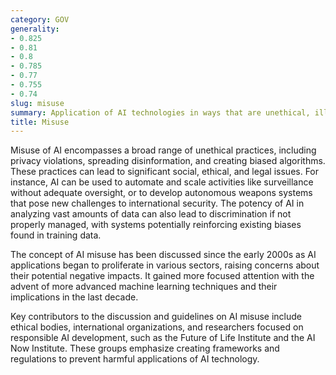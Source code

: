 ```yaml
---
category: GOV
generality:
- 0.825
- 0.81
- 0.8
- 0.785
- 0.77
- 0.755
- 0.74
slug: misuse
summary: Application of AI technologies in ways that are unethical, illegal, or harmful to individuals or society.
title: Misuse
---
```


Misuse of AI encompasses a broad range of unethical practices, including privacy violations, spreading disinformation, and creating biased algorithms. These practices can lead to significant social, ethical, and legal issues. For instance, AI can be used to automate and scale activities like surveillance without adequate oversight, or to develop autonomous weapons systems that pose new challenges to international security. The potency of AI in analyzing vast amounts of data can also lead to discrimination if not properly managed, with systems potentially reinforcing existing biases found in training data.

The concept of AI misuse has been discussed since the early 2000s as AI applications began to proliferate in various sectors, raising concerns about their potential negative impacts. It gained more focused attention with the advent of more advanced machine learning techniques and their implications in the last decade.

Key contributors to the discussion and guidelines on AI misuse include ethical bodies, international organizations, and researchers focused on responsible AI development, such as the Future of Life Institute and the AI Now Institute. These groups emphasize creating frameworks and regulations to prevent harmful applications of AI technology.